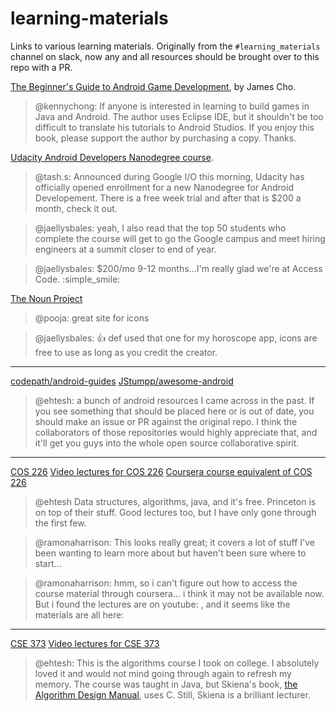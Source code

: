 # learning-materials
Links to various learning materials. Originally from the `#learning_materials` channel on slack, now any and all resources should be brought over to this repo with a PR.

[The Beginner's Guide to Android Game Development](http://www.amazon.com/Beginners-Guide-Android-Game-Development/dp/1908689269), by James Cho.
> @kennychong: If anyone is interested in learning to build games in Java and Android.
> The author uses Eclipse IDE, but it shouldn't be too difficult to translate his tutorials to Android Studios.
> If you enjoy this book, please support the author by purchasing a copy. Thanks.

[Udacity Android Developers Nanodegree course](https://www.udacity.com/course/android-developer-nanodegree--nd801).

> @tash.s: Announced during Google I/O this morning, Udacity has officially opened enrollment for a new Nanodegree for Android Developement. There is a free week trial and after that is $200 a month, check it out. 

> @jaellysbales: yeah, I also read that the top 50 students who complete the course will get to go the Google campus and meet hiring engineers at a summit closer to end of year. 

> @jaellysbales: $200/mo 9-12 months...I'm really glad we're at Access Code. :simple_smile:


[The Noun Project](https://thenounproject.com/)

> @pooja: great site for icons

> @jaellysbales: :thumbsup: def used that one for my horoscope app, icons are free to use as long as you credit the creator.

----

[codepath/android-guides](https://github.com/codepath/android_guides)
[JStumpp/awesome-android](https://github.com/JStumpp/awesome-android)
> @ehtesh: a bunch of android resources I came across in the past. If you see something that should be placed here or is out of date, you should make an issue or PR against the original repo. I think the collaborators of those repositories would highly appreciate that, and it'll get you guys into the whole open source collaborative spirit.

----
[COS 226](http://algs4.cs.princeton.edu/home/)
[Video lectures for COS 226](https://www.youtube.com/channel/UCGHWQDEBiMNBsSnpwbaWIbg/videos)
[Coursera course equivalent of COS 226](https://www.coursera.org/course/algs4partI)

> @ehtesh Data structures, algorithms, java, and it's free. Princeton is on top of their stuff. Good lectures too, but I have only gone through the first few.

> @ramonaharrison: This looks really great; it covers a lot of stuff I've been wanting to learn more about but haven't been sure where to start... 

> @ramonaharrison: hmm, so i can't figure out how to access the course material through coursera... i think it may not be available now. But i found the lectures are on youtube: <snip> , and it seems like the materials are all here: <snip>

----
[CSE 373](https://www3.cs.stonybrook.edu/~skiena/373/)
[Video lectures for CSE 373](https://www.youtube.com/playlist?list=PLOtl7M3yp-DV69F32zdK7YJcNXpTunF2b)

> @ehtesh: This is the algorithms course I took on college. I absolutely loved it and would not mind going through again to refresh my memory. The course was taught in Java, but Skiena's book, [the Algorithm Design Manual](http://www.amazon.com/Algorithm-Design-Manual-Steven-Skiena/dp/1849967202), uses C. Still, Skiena is a brilliant lecturer.
